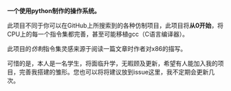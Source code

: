 **一个使用python制作的操作系统。**

此项目不同于你可以在GitHub上所搜索到的各种仿制项目，此项目将**从0开始**，将CPU上的每一个指令集都完善，甚至可能移植gcc（C语言编译器）。

此项目的*仿制*指令集灵感来源于阅读一篇文章时作者对x86的描写。

可惜的是，本人是一名学生，将面临升学，无暇顾及更新，希望有人能加入我的项目，完善我搭建的雏形。您也可以将将建议放到issue这里，我不定期会更新几次。